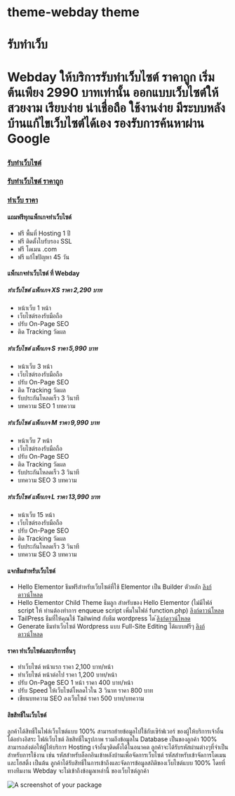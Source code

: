 # theme-webday theme

<h1>รับทำเว็บ<h1>

<p>Webday ให้บริการรับทำเว็บไซต์ ราคาถูก เริ่มต้นเพียง 2990 บาทเท่านั้น ออกแบบเว็บไซต์ให้สวยงาม เรียบง่าย น่าเชื่อถือ
ใช้งานง่าย มีระบบหลังบ้านแก้ไขเว็บไซต์ได้เอง รองรับการค้นหาผ่าน Google</p>


<h3><a href="https://webday.co">รับทำเว็บไซต์</a></h3>
<h3><a href="https://webday.co">รับทำเว็บไซต์ ราคาถูก</a></h3>
<h3><a href="https://webday.co/web-pricing/">ทำเว็บ ราคา</a></h3>

<h4>แถมฟรีทุกแพ็กเกจทำเว็บไซต์</h4>
<ul>
<li>ฟรี พื้นที่ Hosting 1 ปี</li>
<li>ฟรี ติดตั้งใบรับรอง SSL</li>
<li>ฟรี โดเมน .com</li>
<li>ฟรี แก้ไขปัญหา 45 วัน</li>
</ul>

<h4>แพ็กเกจทำเว็บไซต์ ที่ Webday</h4>
<h5>ทำเว็บไซต์ แพ็กเกจ XS ราคา 2,290 บาท</h5>
<ul>
<li>หน้าเว็บ 1 หน้า</li>
<li>เว็บไซต์รองรับมือถือ</li>
<li>ปรับ On-Page SEO</li>
<li>ติด Tracking วัดผล</li>
</ul>
<h5>ทำเว็บไซต์ แพ็กเกจ S ราคา 5,990 บาท</h5>
<ul>
<li>หน้าเว็บ 3 หน้า</li>
<li>เว็บไซต์รองรับมือถือ</li>
<li>ปรับ On-Page SEO</li>
<li>ติด Tracking วัดผล</li>
<li>รับประกันโหลดเร็ว 3 วินาที</li>
<li>บทความ SEO 1 บทความ</li>
</ul>
<h5>ทำเว็บไซต์ แพ็กเกจ M ราคา 9,990 บาท</h5>
<ul>
<li>หน้าเว็บ 7 หน้า</li>
<li>เว็บไซต์รองรับมือถือ</li>
<li>ปรับ On-Page SEO</li>
<li>ติด Tracking วัดผล</li>
<li>รับประกันโหลดเร็ว 3 วินาที</li>
<li>บทความ SEO 3 บทความ</li>
</ul>

<h5>ทำเว็บไซต์ แพ็กเกจ L ราคา 13,990 บาท</h5>
<ul>
<li>หน้าเว็บ 15 หน้า</li>
<li>เว็บไซต์รองรับมือถือ</li>
<li>ปรับ On-Page SEO</li>
<li>ติด Tracking วัดผล</li>
<li>รับประกันโหลดเร็ว 3 วินาที</li>
<li>บทความ SEO 3 บทความ</li>
</ul>


<h4>แจกธีมสำหรับเว็บไซต์</h4>
<ul>
<li>Hello Elementor ธีมฟรีสำหรับเว็บไซต์ที่ใช้ Elementor เป็น Builder ตัวหลัก <a href="https://pcm.wordpress.org/themes/hello-elementor/">ลิงก์ดาวน์โหลด</a></li>
<li>Hello Elementor Child Theme ธีมลูก สำหรับของ Hello Elementor (ไม่มีไฟล์ script ให้ ท่านต้องทำการ enqueue script เพิ่มในไฟล์ function.php) <a href="https://github.com/elementor/hello-theme-child">ลิงก์ดาวน์โหลด</a></li>
<li>TailPress ธีมที่ให้คุณใช้ Tailwind กับธีม wordpress ได ้<a href="https://tailpress.io/">ลิงก์ดาวน์โหลด</a></li>
<li>Generate ธีมทำเว็บไซต์ Wordpress แบบ Full-Site Editing ได้แบบฟรีๆ <a href="https://fullsiteediting.com/">ลิงก์ดาวน์โหลด</a></li>
</ul>


<h4>ราคา ทำเว็บไซต์และบริการอื่นๆ</h4>
<ul>
<li>ทำเว็บไซต์ หน้าแรก ราคา 2,100 บาท/หน้า</li>
<li>ทำเว็บไซต์ หน้าต่อไป ราคา 1,200 บาท/หน้า</li>
<li>ปรับ On-Page SEO 1 หน้า ราคา 400 บาท/หน้า</li>
<li>ปรับ Speed ให้เว็บไซต์โหลดไวใน 3 วินาท ราคา 800 บาท</li>
<li>เขียนบทความ SEO ลงเว็บไซต์ ราคา 500 บาท/บทความ</li>
</ul>

<h4>ลิขสิทธิ์ในเว็บไซต์</h4>
<p>ลูกค้าได้สิทธิ์ในไฟล์เว็บไซต์แบบ 100% สามารถย้ายข้อมูลไปใช้กับเซิร์ฟเวอร์ ของผู้ให้บริการเจ้าอื่นได้อย่างอิสระ ไฟล์เว็บไซต์ ลิขสิทธิ์ในรูปภาพ รวมถึงข้อมูลใน Database เป็นของลูกค้า 100% สามารถส่งต่อให้ผู้ให้บริการ Hosting เจ้าอื่นๆติดตั้งได้ในอนาคต ลูกค้าจะได้รับรหัสผ่านต่างๆที่จำเป็นสำหรับการใช้งาน เช่น รหัสสำหรับล็อกอินเข้าหลังบ้านเพื่อจัดการเว็บไซต์ รหัสสำหรับเข้าจัดการโดเมนและโฮสติ้ง เป็นต้น ลูกค้าได้รับสิทธิ์ในการเข้าถึงและจัดการข้อมูลสถิติของเว็บไซต์แบบ 100% โดยที่ทางทีมงาน Webday จะไม่เข้าถึงข้อมูลเหล่านี้
ของเว็บไซต์ลูกค้า</p>

![A screenshot of your package](https://f.cloud.github.com/assets/69169/2290250/c35d867a-a017-11e3-86be-cd7c5bf3ff9b.gif)
